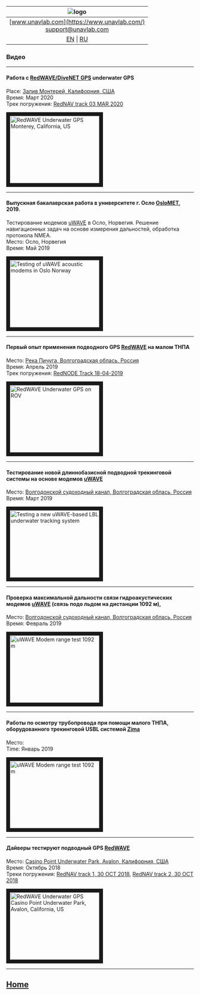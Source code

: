 
| ![logo](https://ucnl.github.io/documentation/sm_logo.png) |
| :---: |
| [www.unavlab.com](https://www.unavlab.com/) <br/> [support@unavlab.com](mailto:support@unavlab.com) |
| [EN](README.md) \| [RU](README_RU.md) |

### Видео

______  

#### Работа с [RedWAVE/DiveNET GPS](https://ucnl.github.io/Docs/EN/RedWAVE/RedWAVE_LBL_Deployment_maintenance_RedNAV_en.pdf) underwater GPS
Place: [Залив Монтерей, Калифорния, США](https://goo.gl/maps/SZ3tC49dcVGnequB7)  
Время: Март 2020  
Трек погружения: [RedNAV track 03 MAR 2020](https://ucnl.github.io/Docs/EN/RedWAVE/rednav_track_03-03-2020.kml)

<a href="https://youtu.be/_2PoVsB1wEY" 
target="_blank"><img src="http://img.youtube.com/vi/_2PoVsB1wEY/0.jpg" 
alt="RedWAVE Underwater GPS Monterey, California, US" width="240" height="180" border="10" /></a>  

______  

#### Выпускная бакалаврская работа в университете г. Осло [OsloMET](https://www.oslomet.no/), 2019. 
Тестирование модемов [uWAVE](https://ucnl.github.io/Docs/EN/Modems/uWAVE/uWAVE_Specification_en.pdf) в Осло, Норвегия. Решение навигационных задач на основе измерения дальностей, обработка протокола NMEA.  
Место: Осло, Норвегия  
Время: Май 2019

<a href="https://youtu.be/smN9p9jNdFo" 
target="_blank"><img src="http://img.youtube.com/vi/smN9p9jNdFo/0.jpg" 
alt="Testing of uWAVE acoustic modems in Oslo Norway" width="240" height="180" border="10" /></a>  

______  

#### Первый опыт применения подводного GPS [RedWAVE](https://ucnl.github.io/Docs/EN/RedWAVE/RedWAVE_LBL_Deployment_maintenance_RedNAV_en.pdf) на малом ТНПА  
Место: [Река Пичуга, Волгоградская облась, Россия](https://goo.gl/maps/Qix3nK84i7inM3FGA)  
Время: Апрель 2019  
Трек погружения: [RedNODE Track 18-04-2019](https://ucnl.github.io/Docs/RU/RedWAVE/rednode_track_18042019.kml)

<a href="https://youtu.be/xaVfjhPIURc" 
target="_blank"><img src="http://img.youtube.com/vi/xaVfjhPIURc/0.jpg" 
alt="RedWAVE Underwater GPS on ROV" width="240" height="180" border="10" /></a>  

______  

#### Тестирование новой длиннобазисной подводной трекинговой системы на основе модемов [uWAVE](https://ucnl.github.io/Docs/EN/Modems/uWAVE/uWAVE_Specification_en.pdf)  
Место: [Волгодонской судоходный канал, Волгоградская облась, Россия](https://goo.gl/maps/CjX8y9tyPrKtrrA47)  
Время: Март 2019

<a href="https://youtu.be/UHfTv7TtABU" 
target="_blank"><img src="http://img.youtube.com/vi/UHfTv7TtABU/0.jpg" 
alt="Testing a new uWAVE-based LBL underwater tracking system" width="240" height="180" border="10" /></a>  

______  

#### Проверка максимальной дальности связи гидроакустических модемов [uWAVE](https://ucnl.github.io/Docs/EN/Modems/uWAVE/uWAVE_Specification_en.pdf) (связь подо льдом на дистанции 1092 м), 
Место: [Волгодонской судоходный канал, Волгоградская облась, Россия](https://goo.gl/maps/CjX8y9tyPrKtrrA47)  
Время: Февраль 2019

<a href="https://youtu.be/Z1bVerVecY0"
target="_blank"><img src="http://img.youtube.com/vi/Z1bVerVecY0/0.jpg" 
alt="uWAVE Modem range test 1092 m" width="240" height="180" border="10" /></a>  

______  

#### Работы по осмотру трубопровода при помощи малого ТНПА, оборудованного трекинговой USBL системой [Zima](https://ucnl.github.io/Docs/EN/Modems/uWAVE/uWAVE_Specification_en.pdf)  
Место:   
Time: Январь 2019

<a href="https://youtu.be/fy9CjD4cgak"
target="_blank"><img src="http://img.youtube.com/vi/fy9CjD4cgak/0.jpg" 
alt="uWAVE Modem range test 1092 m" width="240" height="180" border="10" /></a>  

______  

#### Дайверы тестируют подводный GPS [RedWAVE](https://ucnl.github.io/Docs/EN/RedWAVE/RedWAVE_LBL_Deployment_maintenance_RedNAV_en.pdf)  
Место: [Casino Point Underwater Park, Avalon, Калифорния, США](https://goo.gl/maps/Qv7d9sCtDehMiVtg9)  
Время: Октябрь 2018  
Треки погружения: [RedNAV track 1, 30 OCT 2018](https://ucnl.github.io/Docs/EN/RedWAVE/rednav_track_30-10-2018_13-40.kml), [RedNAV track 2, 30 OCT 2018](https://ucnl.github.io/Docs/EN/RedWAVE/rednav_track_30-10-2018_21-42.kml)  

<a href="https://youtu.be/nqmbPgxIonM" 
target="_blank"><img src="http://img.youtube.com/vi/nqmbPgxIonM/0.jpg" 
alt="RedWAVE Underwater GPS Casino Point Underwater Park, Avalon, California, US" width="240" height="180" border="10" /></a>  

______  


## [Home](README.md)
